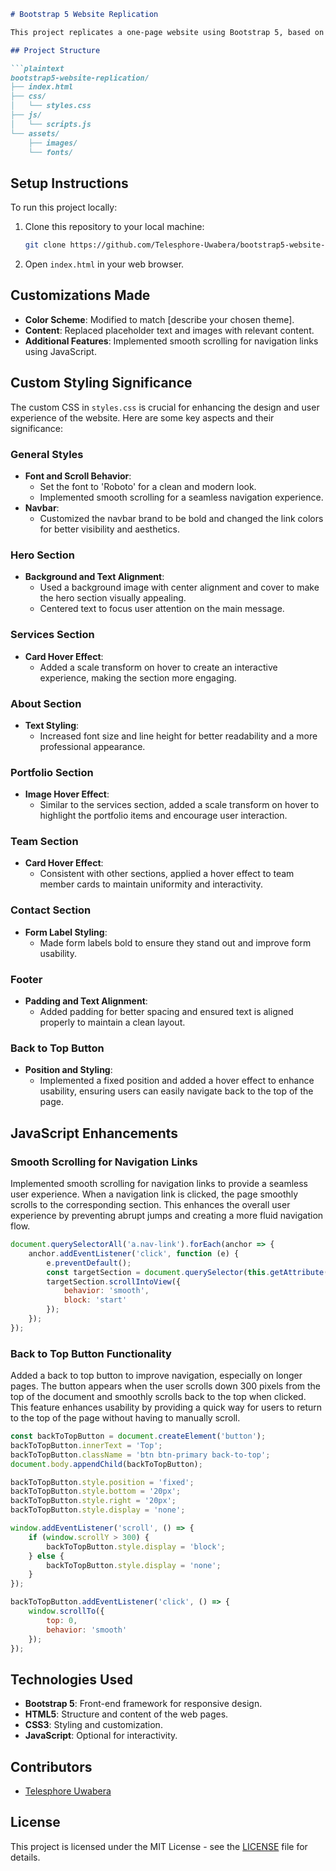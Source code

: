 ```markdown
# Bootstrap 5 Website Replication

This project replicates a one-page website using Bootstrap 5, based on the Braintech Technology IT Solutions HTML Template. The objective is to practice Bootstrap 5 for responsive design and improve HTML/CSS skills by customizing the template.

## Project Structure

```plaintext
bootstrap5-website-replication/
├── index.html
├── css/
│   └── styles.css
├── js/
│   └── scripts.js
└── assets/
    ├── images/
    └── fonts/
```

## Setup Instructions

To run this project locally:

1. Clone this repository to your local machine:

   ```bash
   git clone https://github.com/Telesphore-Uwabera/bootstrap5-website-replication.git
   ```

2. Open `index.html` in your web browser.

## Customizations Made

- **Color Scheme**: Modified to match [describe your chosen theme].
- **Content**: Replaced placeholder text and images with relevant content.
- **Additional Features**: Implemented smooth scrolling for navigation links using JavaScript.

## Custom Styling Significance

The custom CSS in `styles.css` is crucial for enhancing the design and user experience of the website. Here are some key aspects and their significance:

### General Styles
- **Font and Scroll Behavior**: 
  - Set the font to 'Roboto' for a clean and modern look.
  - Implemented smooth scrolling for a seamless navigation experience.
- **Navbar**: 
  - Customized the navbar brand to be bold and changed the link colors for better visibility and aesthetics.

### Hero Section
- **Background and Text Alignment**: 
  - Used a background image with center alignment and cover to make the hero section visually appealing.
  - Centered text to focus user attention on the main message.

### Services Section
- **Card Hover Effect**: 
  - Added a scale transform on hover to create an interactive experience, making the section more engaging.

### About Section
- **Text Styling**: 
  - Increased font size and line height for better readability and a more professional appearance.

### Portfolio Section
- **Image Hover Effect**: 
  - Similar to the services section, added a scale transform on hover to highlight the portfolio items and encourage user interaction.

### Team Section
- **Card Hover Effect**: 
  - Consistent with other sections, applied a hover effect to team member cards to maintain uniformity and interactivity.

### Contact Section
- **Form Label Styling**: 
  - Made form labels bold to ensure they stand out and improve form usability.

### Footer
- **Padding and Text Alignment**: 
  - Added padding for better spacing and ensured text is aligned properly to maintain a clean layout.

### Back to Top Button
- **Position and Styling**: 
  - Implemented a fixed position and added a hover effect to enhance usability, ensuring users can easily navigate back to the top of the page.

## JavaScript Enhancements

### Smooth Scrolling for Navigation Links

Implemented smooth scrolling for navigation links to provide a seamless user experience. When a navigation link is clicked, the page smoothly scrolls to the corresponding section. This enhances the overall user experience by preventing abrupt jumps and creating a more fluid navigation flow.

```javascript
document.querySelectorAll('a.nav-link').forEach(anchor => {
    anchor.addEventListener('click', function (e) {
        e.preventDefault();
        const targetSection = document.querySelector(this.getAttribute('href'));
        targetSection.scrollIntoView({
            behavior: 'smooth',
            block: 'start'
        });
    });
});
```

### Back to Top Button Functionality

Added a back to top button to improve navigation, especially on longer pages. The button appears when the user scrolls down 300 pixels from the top of the document and smoothly scrolls back to the top when clicked. This feature enhances usability by providing a quick way for users to return to the top of the page without having to manually scroll.

```javascript
const backToTopButton = document.createElement('button');
backToTopButton.innerText = 'Top';
backToTopButton.className = 'btn btn-primary back-to-top';
document.body.appendChild(backToTopButton);

backToTopButton.style.position = 'fixed';
backToTopButton.style.bottom = '20px';
backToTopButton.style.right = '20px';
backToTopButton.style.display = 'none';

window.addEventListener('scroll', () => {
    if (window.scrollY > 300) {
        backToTopButton.style.display = 'block';
    } else {
        backToTopButton.style.display = 'none';
    }
});

backToTopButton.addEventListener('click', () => {
    window.scrollTo({
        top: 0,
        behavior: 'smooth'
    });
});
```

## Technologies Used

- **Bootstrap 5**: Front-end framework for responsive design.
- **HTML5**: Structure and content of the web pages.
- **CSS3**: Styling and customization.
- **JavaScript**: Optional for interactivity.

## Contributors

- [Telesphore Uwabera](https://github.com/Telesphore-Uwabera)

## License

This project is licensed under the MIT License - see the [LICENSE](LICENSE) file for details.
```

